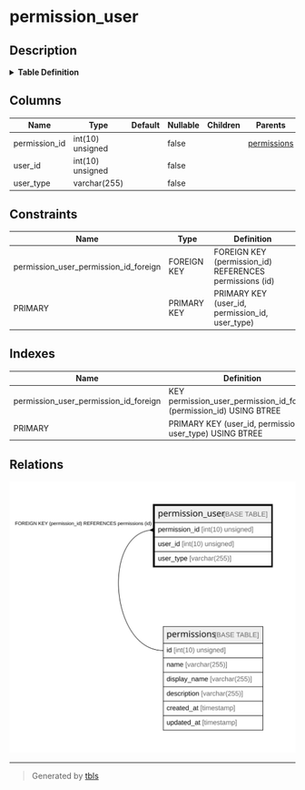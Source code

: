 # permission_user

## Description

<details>
<summary><strong>Table Definition</strong></summary>

```sql
CREATE TABLE `permission_user` (
  `permission_id` int(10) unsigned NOT NULL,
  `user_id` int(10) unsigned NOT NULL,
  `user_type` varchar(255) COLLATE utf8mb4_unicode_ci NOT NULL,
  PRIMARY KEY (`user_id`,`permission_id`,`user_type`),
  KEY `permission_user_permission_id_foreign` (`permission_id`),
  CONSTRAINT `permission_user_permission_id_foreign` FOREIGN KEY (`permission_id`) REFERENCES `permissions` (`id`) ON DELETE CASCADE ON UPDATE CASCADE
) ENGINE=InnoDB DEFAULT CHARSET=utf8mb4 COLLATE=utf8mb4_unicode_ci
```

</details>

## Columns

| Name | Type | Default | Nullable | Children | Parents | Comment |
| ---- | ---- | ------- | -------- | -------- | ------- | ------- |
| permission_id | int(10) unsigned |  | false |  | [permissions](permissions.md) |  |
| user_id | int(10) unsigned |  | false |  |  |  |
| user_type | varchar(255) |  | false |  |  |  |

## Constraints

| Name | Type | Definition |
| ---- | ---- | ---------- |
| permission_user_permission_id_foreign | FOREIGN KEY | FOREIGN KEY (permission_id) REFERENCES permissions (id) |
| PRIMARY | PRIMARY KEY | PRIMARY KEY (user_id, permission_id, user_type) |

## Indexes

| Name | Definition |
| ---- | ---------- |
| permission_user_permission_id_foreign | KEY permission_user_permission_id_foreign (permission_id) USING BTREE |
| PRIMARY | PRIMARY KEY (user_id, permission_id, user_type) USING BTREE |

## Relations

![er](permission_user.svg)

---

> Generated by [tbls](https://github.com/k1LoW/tbls)
